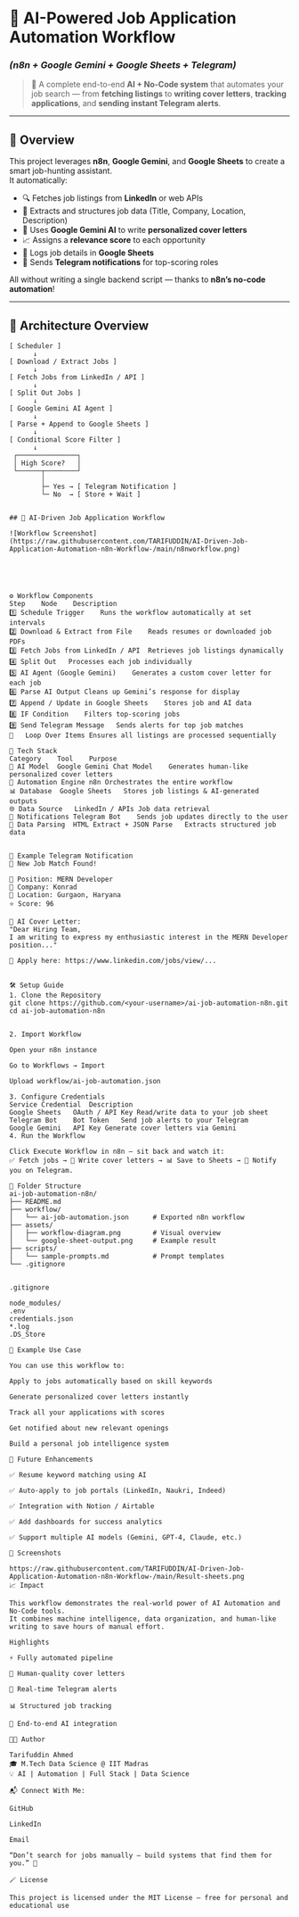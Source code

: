 # 🤖 AI-Powered Job Application Automation Workflow  
### *(n8n + Google Gemini + Google Sheets + Telegram)*

> 🌟 A complete end-to-end **AI + No-Code system** that automates your job search — from **fetching listings** to **writing cover letters**, **tracking applications**, and **sending instant Telegram alerts**.

---

## 🧭 Overview

This project leverages **n8n**, **Google Gemini**, and **Google Sheets** to create a smart job-hunting assistant.  
It automatically:

- 🔍 Fetches job listings from **LinkedIn** or web APIs  
- 🧩 Extracts and structures job data (Title, Company, Location, Description)  
- 🧠 Uses **Google Gemini AI** to write **personalized cover letters**  
- 📈 Assigns a **relevance score** to each opportunity  
- 🧾 Logs job details in **Google Sheets**  
- 📲 Sends **Telegram notifications** for top-scoring roles  

All without writing a single backend script — thanks to **n8n’s no-code automation**!

---

## 🧱 Architecture Overview

```text
[ Scheduler ]
      ↓
[ Download / Extract Jobs ]
      ↓
[ Fetch Jobs from LinkedIn / API ]
      ↓
[ Split Out Jobs ]
      ↓
[ Google Gemini AI Agent ]
      ↓
[ Parse + Append to Google Sheets ]
      ↓
[ Conditional Score Filter ]
      ↓
 ┌───────────────┐
 │ High Score?   │
 └──────┬────────┘
        │
        ├─ Yes → [ Telegram Notification ]
        └─ No  → [ Store + Wait ]


## 🧠 AI-Driven Job Application Workflow

![Workflow Screenshot](https://raw.githubusercontent.com/TARIFUDDIN/AI-Driven-Job-Application-Automation-n8n-Workflow-/main/n8nworkflow.png)





⚙️ Workflow Components
Step	Node	Description
1️⃣	Schedule Trigger	Runs the workflow automatically at set intervals
2️⃣	Download & Extract from File	Reads resumes or downloaded job PDFs
3️⃣	Fetch Jobs from LinkedIn / API	Retrieves job listings dynamically
4️⃣	Split Out	Processes each job individually
5️⃣	AI Agent (Google Gemini)	Generates a custom cover letter for each job
6️⃣	Parse AI Output	Cleans up Gemini’s response for display
7️⃣	Append / Update in Google Sheets	Stores job and AI data
8️⃣	IF Condition	Filters top-scoring jobs
9️⃣	Send Telegram Message	Sends alerts for top job matches
🔁	Loop Over Items	Ensures all listings are processed sequentially

🧩 Tech Stack
Category	Tool	Purpose
🧠 AI Model	Google Gemini Chat Model	Generates human-like personalized cover letters
🔄 Automation Engine	n8n	Orchestrates the entire workflow
📊 Database	Google Sheets	Stores job listings & AI-generated outputs
🌐 Data Source	LinkedIn / APIs	Job data retrieval
📱 Notifications	Telegram Bot	Sends job updates directly to the user
🧮 Data Parsing	HTML Extract + JSON Parse	Extracts structured job data


💬 Example Telegram Notification
🚀 New Job Match Found!

💼 Position: MERN Developer  
🏢 Company: Konrad  
📍 Location: Gurgaon, Haryana  
⭐ Score: 96  

🧠 AI Cover Letter:  
"Dear Hiring Team,  
I am writing to express my enthusiastic interest in the MERN Developer position..."

🔗 Apply here: https://www.linkedin.com/jobs/view/...


🛠️ Setup Guide
1. Clone the Repository
git clone https://github.com/<your-username>/ai-job-automation-n8n.git
cd ai-job-automation-n8n


2. Import Workflow

Open your n8n instance

Go to Workflows → Import

Upload workflow/ai-job-automation.json

3. Configure Credentials
Service	Credential	Description
Google Sheets	OAuth / API Key	Read/write data to your job sheet
Telegram Bot	Bot Token	Send job alerts to your Telegram
Google Gemini	API Key	Generate cover letters via Gemini
4. Run the Workflow

Click Execute Workflow in n8n — sit back and watch it:
✅ Fetch jobs → 🧠 Write cover letters → 📊 Save to Sheets → 📲 Notify you on Telegram.

📂 Folder Structure
ai-job-automation-n8n/
├── README.md
├── workflow/
│   └── ai-job-automation.json      # Exported n8n workflow
├── assets/
│   ├── workflow-diagram.png        # Visual overview
│   └── google-sheet-output.png     # Example result
├── scripts/
│   └── sample-prompts.md           # Prompt templates
└── .gitignore


.gitignore

node_modules/
.env
credentials.json
*.log
.DS_Store

🧠 Example Use Case

You can use this workflow to:

Apply to jobs automatically based on skill keywords

Generate personalized cover letters instantly

Track all your applications with scores

Get notified about new relevant openings

Build a personal job intelligence system

🚀 Future Enhancements

✅ Resume keyword matching using AI

✅ Auto-apply to job portals (LinkedIn, Naukri, Indeed)

✅ Integration with Notion / Airtable

✅ Add dashboards for success analytics

✅ Support multiple AI models (Gemini, GPT-4, Claude, etc.)

📸 Screenshots

https://raw.githubusercontent.com/TARIFUDDIN/AI-Driven-Job-Application-Automation-n8n-Workflow-/main/Result-sheets.png
📈 Impact

This workflow demonstrates the real-world power of AI Automation and No-Code tools.
It combines machine intelligence, data organization, and human-like writing to save hours of manual effort.

Highlights

⚡ Fully automated pipeline

💬 Human-quality cover letters

📲 Real-time Telegram alerts

📊 Structured job tracking

🧠 End-to-end AI integration

👨‍💻 Author

Tarifuddin Ahmed
🎓 M.Tech Data Science @ IIT Madras
💡 AI | Automation | Full Stack | Data Science

📬 Connect With Me:

GitHub

LinkedIn

Email

“Don’t search for jobs manually — build systems that find them for you.” 🚀

🪄 License

This project is licensed under the MIT License — free for personal and educational use



